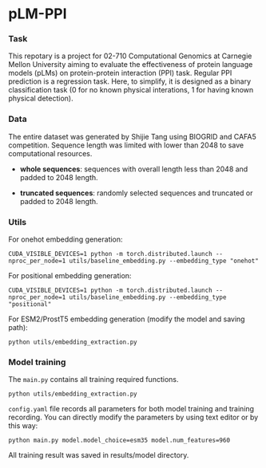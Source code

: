 # pLM-PPI

### Task
This repotary is a project for 02-710 Computational Genomics at Carnegie Mellon University aiming to evaluate the effectiveness of protein language models (pLMs) on protein-protein interaction (PPI) task. Regular PPI prediction is a regression task. Here, to simplify, it is designed as a binary classification task (0 for no known physical interations, 1 for having known physical detection).

### Data

The entire dataset was generated by Shijie Tang using BIOGRID and CAFA5 competition. Sequence length was limited with lower than 2048 to save computational resources.

- **whole sequences**: sequences with overall length less than 2048 and padded to 2048 length.

- **truncated sequences**: randomly selected sequences and truncated or padded to 2048 length.

### Utils

For onehot embedding generation:
```
CUDA_VISIBLE_DEVICES=1 python -m torch.distributed.launch --nproc_per_node=1 utils/baseline_embedding.py --embedding_type "onehot"
```

For positional embedding generation:
```
CUDA_VISIBLE_DEVICES=1 python -m torch.distributed.launch --nproc_per_node=1 utils/baseline_embedding.py --embedding_type "positional"
```

For ESM2/ProstT5 embedding generation (modify the model and saving path):
```
python utils/embedding_extraction.py
```

### Model training
The `main.py` contains all training required functions.
```
python utils/embedding_extraction.py
```
`config.yaml` file records all parameters for both model training and training recording. You can directly modify the parameters by using text editor or by this way:
```
python main.py model.model_choice=esm35 model.num_features=960
```

All training result was saved in results/model directory.
